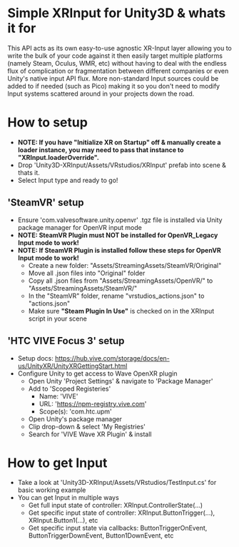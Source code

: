 # Simple XRInput for Unity3D & whats it for
This API acts as its own easy-to-use agnostic XR-Input layer allowing you to write the bulk of your code against it then easily target multiple platforms (namely Steam, Oculus, WMR, etc) without having to deal with the endless flux of complication or fragmentation between different companies or even Unity's native input API flux. More non-standard Input sources could be added to if needed (such as Pico) making it so you don't need to modify Input systems scattered around in your projects down the road.

# How to setup
* <b>NOTE: If you have "Initialize XR on Startup" off & manually create a loader instance, you may need to pass that instance to "XRInput.loaderOverride".</b>
* Drop 'Unity3D-XRInput/Assets/VRstudios/XRInput' prefab into scene & thats it.
* Select Input type and ready to go!

## 'SteamVR' setup
* Ensure 'com.valvesoftware.unity.openvr' .tgz file is installed via Unity package manager for OpenVR input mode
* <b>NOTE: SteamVR Plugin must NOT be installed for OpenVR_Legacy Input mode to work!</b>
* <b>NOTE: If SteamVR Plugin is installed follow these steps for OpenVR Input mode to work!</b>
    * Create a new folder: "Assets/StreamingAssets/SteamVR/Original"
    * Move all .json files into "Original" folder
    * Copy all .json files from "Assets/StreamingAssets/OpenVR/" to "Assets/StreamingAssets/SteamVR/"
    * In the "SteamVR" folder, rename "vrstudios_actions.json" to "actions.json"
    * Make sure <b>"Steam Plugin In Use"</b> is checked on in the XRInput script in your scene

## 'HTC VIVE Focus 3' setup
* Setup docs: https://hub.vive.com/storage/docs/en-us/UnityXR/UnityXRGettingStart.html
* Configure Unity to get access to Wave OpenXR plugin
    * Open Unity 'Project Settings' & navigate to 'Package Manager'
    * Add to 'Scoped Registeries'
        * Name: 'VIVE'
        * URL: 'https://npm-registry.vive.com'
        * Scope(s): 'com.htc.upm'
    * Open Unity's package manager
    * Clip drop-down & select 'My Registries'
    * Search for 'VIVE Wave XR Plugin' & install

# How to get Input
* Take a look at 'Unity3D-XRInput/Assets/VRstudios/TestInput.cs' for basic working example
* You can get Input in multiple ways
    * Get full input state of controller: XRInput.ControllerState(...)
    * Get specific input state of controller: XRInput.ButtonTrigger(...), XRInput.Button1(...), etc
    * Get specific input state via callbacks: ButtonTriggerOnEvent, ButtonTriggerDownEvent, Button1DownEvent, etc